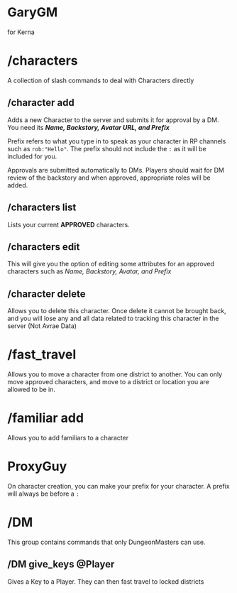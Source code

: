 # GaryGM
for Kerna

# /characters
A collection of slash commands to deal with Characters directly

## /character add
Adds a new Character to the server and submits it for approval by a DM. You need its ***Name, Backstory, Avatar URL, and Prefix*** 

Prefix refers to what you type in to speak as your character in RP channels such as `rob:"Hello"`. The prefix should not include the `:` as it will be included for you.

Approvals are submitted automatically to DMs. Players should wait for DM review of the backstory and when approved, appropriate roles will be added.

## /characters list
Lists your current **APPROVED** characters.

## /characters edit
This will give you the option of editing some attributes for an approved characters such as *Name, Backstory, Avatar, and Prefix*

## /character delete
Allows you to delete this character. Once delete it cannot be brought back, and you will lose any and all data related to tracking this character in the server (Not Avrae Data)

# /fast_travel
Allows you to move a character from one district to another. You can only move approved characters, and move to a district or location you are allowed to be in.

# /familiar add
Allows you to add familiars to a character

# ProxyGuy
On character creation, you can make your prefix for your character. A prefix will always be before a `:`

# /DM
This group contains commands that only DungeonMasters can use.

## /DM give_keys @Player
Gives a Key to a Player. They can then fast travel to locked districts